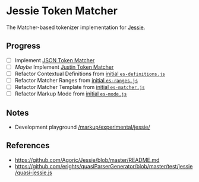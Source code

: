 ﻿# Jessie Token Matcher

The Matcher-based tokenizer implementation for [Jessie](https://github.com/Agoric/Jessie/blob/master/README.md).

## Progress

- [ ] Implement [JSON Token Matcher](../json-tokenizer/README.md)
- [ ] _Maybe_ Implement [Justin Token Matcher](../justin-tokenizer/README.md)
- [ ] Refactor Contextual Definitions from [initial `es-definitions.js`](./../../../../experimental/es/es-definitions.js)
- [ ] Refactor Matcher Ranges from [initial `es-ranges.js`](./../../../../experimental/es/es-ranges.js)
- [ ] Refactor Matcher Template from [initial `es-matcher.js`](./../../../../experimental/es/es-matcher.js)
- [ ] Refactor Markup Mode from [initial `es-mode.js`](./../../../../experimental/es/es-mode.js)

## Notes

- Development playground [/markup/experimental/jessie/](./../../../../experimental/jessie/)

## References

- https://github.com/Agoric/Jessie/blob/master/README.md
- https://github.com/erights/quasiParserGenerator/blob/master/test/jessie/quasi-jessie.js
